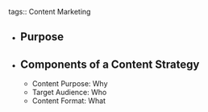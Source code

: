 tags:: Content Marketing

- ## Purpose
- ## Components of a Content Strategy
	- Content Purpose: Why
	- Target Audience: Who
	- Content Format: What